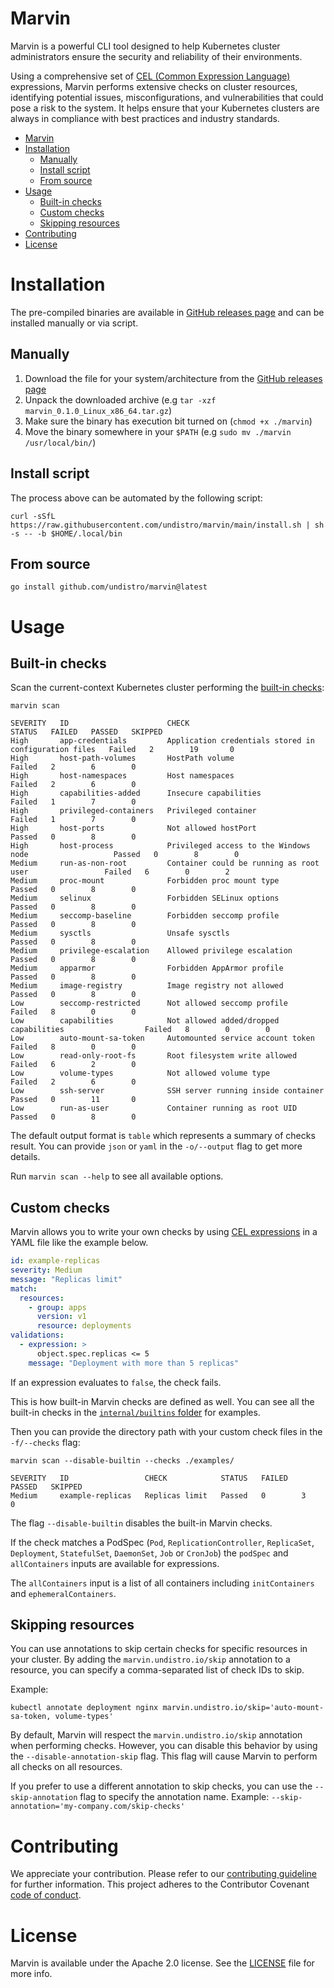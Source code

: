 # Marvin

Marvin is a powerful CLI tool designed to help Kubernetes cluster administrators 
ensure the security and reliability of their environments. 

Using a comprehensive set of [CEL (Common Expression Language)](https://github.com/google/cel-spec) expressions, 
Marvin performs extensive checks on cluster resources, 
identifying potential issues, misconfigurations, and vulnerabilities that could pose a risk to the system. 
It helps ensure that your Kubernetes clusters are always in compliance with best practices and industry standards.

<!-- TOC -->
* [Marvin](#marvin)
* [Installation](#installation)
  * [Manually](#manually)
  * [Install script](#install-script)
  * [From source](#from-source)
* [Usage](#usage)
  * [Built-in checks](#built-in-checks)
  * [Custom checks](#custom-checks)
  * [Skipping resources](#skipping-resources)
* [Contributing](#contributing)
* [License](#license)
<!-- TOC -->

# Installation

The pre-compiled binaries are available in [GitHub releases page](https://github.com/undistro/marvin/releases) 
and can be installed manually or via script.

## Manually

1. Download the file for your system/architecture from the [GitHub releases page](https://github.com/undistro/marvin/releases)
2. Unpack the downloaded archive (e.g `tar -xzf marvin_0.1.0_Linux_x86_64.tar.gz`)
3. Make sure the binary has execution bit turned on (`chmod +x ./marvin`)
4. Move the binary somewhere in your `$PATH` (e.g `sudo mv ./marvin /usr/local/bin/`)

## Install script

The process above can be automated by the following script:

```shell
curl -sSfL https://raw.githubusercontent.com/undistro/marvin/main/install.sh | sh -s -- -b $HOME/.local/bin
```

## From source

```shell
go install github.com/undistro/marvin@latest
```

# Usage

## Built-in checks

Scan the current-context Kubernetes cluster performing the [built-in checks](internal/builtins):
```shell
marvin scan
```
```
SEVERITY   ID                      CHECK                                                   STATUS   FAILED   PASSED   SKIPPED 
High       app-credentials         Application credentials stored in configuration files   Failed   2        19       0         
High       host-path-volumes       HostPath volume                                         Failed   2        6        0         
High       host-namespaces         Host namespaces                                         Failed   2        6        0         
High       capabilities-added      Insecure capabilities                                   Failed   1        7        0         
High       privileged-containers   Privileged container                                    Failed   1        7        0         
High       host-ports              Not allowed hostPort                                    Passed   0        8        0         
High       host-process            Privileged access to the Windows node                   Passed   0        8        0         
Medium     run-as-non-root         Container could be running as root user                 Failed   6        0        2         
Medium     proc-mount              Forbidden proc mount type                               Passed   0        8        0         
Medium     selinux                 Forbidden SELinux options                               Passed   0        8        0         
Medium     seccomp-baseline        Forbidden seccomp profile                               Passed   0        8        0         
Medium     sysctls                 Unsafe sysctls                                          Passed   0        8        0         
Medium     privilege-escalation    Allowed privilege escalation                            Passed   0        8        0         
Medium     apparmor                Forbidden AppArmor profile                              Passed   0        8        0         
Medium     image-registry          Image registry not allowed                              Passed   0        8        0         
Low        seccomp-restricted      Not allowed seccomp profile                             Failed   8        0        0         
Low        capabilities            Not allowed added/dropped capabilities                  Failed   8        0        0         
Low        auto-mount-sa-token     Automounted service account token                       Failed   8        0        0         
Low        read-only-root-fs       Root filesystem write allowed                           Failed   6        2        0         
Low        volume-types            Not allowed volume type                                 Failed   2        6        0         
Low        ssh-server              SSH server running inside container                     Passed   0        11       0         
Low        run-as-user             Container running as root UID                           Passed   0        8        0                  
```

The default output format is `table` which represents a summary of checks result. 
You can provide `json` or `yaml` in the `-o/--output` flag to get more details.

Run `marvin scan --help` to see all available options.

## Custom checks

Marvin allows you to write your own checks by using [CEL expressions](https://github.com/google/cel-spec) in a YAML file like the example below.

```yaml
id: example-replicas
severity: Medium
message: "Replicas limit"
match:
  resources:
    - group: apps
      version: v1
      resource: deployments
validations:
  - expression: >
      object.spec.replicas <= 5
    message: "Deployment with more than 5 replicas"
```

If an expression evaluates to `false`, the check fails.

This is how built-in Marvin checks are defined as well.
You can see all the built-in checks in the [`internal/builtins` folder](internal/builtins) for examples.

Then you can provide the directory path with your custom check files in the `-f/--checks` flag:

```shell
marvin scan --disable-builtin --checks ./examples/
```
```
SEVERITY   ID                 CHECK            STATUS   FAILED   PASSED   SKIPPED 
Medium     example-replicas   Replicas limit   Passed   0        3        0         
```

The flag `--disable-builtin` disables the built-in Marvin checks.

If the check matches a PodSpec (`Pod`, `ReplicationController`, `ReplicaSet`, `Deployment`, `StatefulSet`, `DaemonSet`, `Job` or `CronJob`)
the `podSpec` and `allContainers` inputs are available for expressions.

The `allContainers` input is a list of all containers including `initContainers` and `ephemeralContainers`.

## Skipping resources

You can use annotations to skip certain checks for specific resources in your cluster.
By adding the `marvin.undistro.io/skip` annotation to a resource, 
you can specify a comma-separated list of check IDs to skip.

Example:
```shell
kubectl annotate deployment nginx marvin.undistro.io/skip='auto-mount-sa-token, volume-types'
```

By default, Marvin will respect the `marvin.undistro.io/skip` annotation when performing checks. 
However, you can disable this behavior by using the `--disable-annotation-skip` flag.
This flag will cause Marvin to perform all checks on all resources.

If you prefer to use a different annotation to skip checks, 
you can use the `--skip-annotation` flag to specify the annotation name. 
Example: `--skip-annotation='my-company.com/skip-checks'`

# Contributing

We appreciate your contribution.
Please refer to our [contributing guideline](https://github.com/undistro/marvin/blob/main/CONTRIBUTING.md) for further information.
This project adheres to the Contributor Covenant [code of conduct](https://github.com/undistro/marvin/blob/main/CODE_OF_CONDUCT.md).

# License

Marvin is available under the Apache 2.0 license. See the [LICENSE](LICENSE) file for more info.
